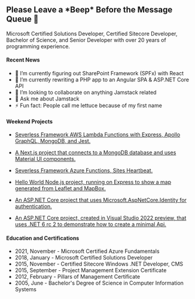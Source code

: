 ## Please Leave a \*Beep\* Before the Message Queue 👋 

Microsoft Certified Solutions Developer, Certified Sitecore Developer, Bachelor of Science, and Senior Developer with over 20 years of programming experience.

#### Recent News

- 🌱 I’m currently figuring out SharePoint Framework (SPFx) with React
- 🔭 I’m currently rewriting a PHP app to an Angular SPA & ASP.NET Core API
- 👯 I’m looking to collaborate on anything Jamstack related
- 💬 Ask me about Jamstack
- ⚡ Fun fact: People call me lettuce because of my first name

#### Weekend Projects

- [Severless Framework AWS Lambda Functions with Express, Apollo GraphQL, MongoDB, and Jest.](https://github.com/romayneeastmond/serverless-aws-lambda-express-mongodb/)
 
- [A Next.js project that connects to a MongoDB database and uses Material UI components.](https://github.com/romayneeastmond/mongodb-react-nextjs-mui-demo/)

- [Severless Framework Azure Functions, Sites Heartbeat.](https://github.com/romayneeastmond/serverless-azure-function-nodejs-heartbeat/)

- [Hello World Node.js project, running on Express to show a map generated from Leaflet and MapBox.](https://github.com/romayneeastmond/helloworld-leaflet-mapbox-express-nodejs-demo/)

- [An ASP.NET Core project that uses Microsoft.AspNetCore.Identity for authentication.](https://github.com/romayneeastmond/application-core-identity)

- [An ASP.NET Core project, created in Visual Studio 2022 preview, that uses .NET 6 rc 2 to demonstrate how to create a minimal Api.](https://github.com/romayneeastmond/application-net6preview-minimal-api)


#### Education and Certifications

- 2021, November - Microsoft Certified Azure Fundamentals
- 2018, January - Microsoft Certified Solutions Developer
- 2015, November - Certified Sitecore Windows .NET Developer, CMS
- 2015, September - Project Management Extension Certificate
- 2012, February - Pillars of Management Certificate 
- 2005, June - Bachelor's Degree of Science in Computer Information Systems
 
